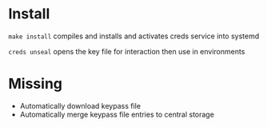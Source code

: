 # Install

`make install` compiles and installs and activates creds service into systemd

`creds unseal` opens the key file for interaction then use in environments

# Missing

- Automatically download keypass file
- Automatically merge keypass file entries to central storage
